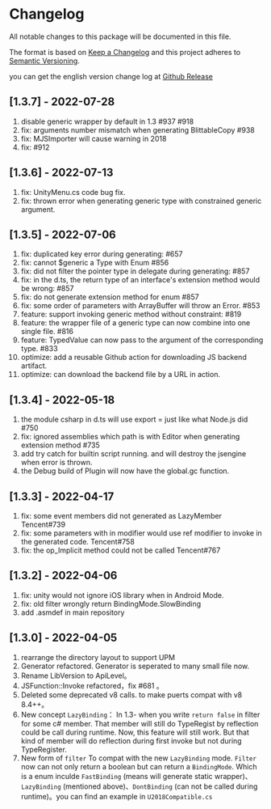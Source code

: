 # Changelog
All notable changes to this package will be documented in this file.

The format is based on [Keep a Changelog](http://keepachangelog.com/en/1.0.0/)
and this project adheres to [Semantic Versioning](http://semver.org/spec/v2.0.0.html).

you can get the english version change log at [Github Release](https://github.com/Tencent/puerts/releases)

## [1.3.7] - 2022-07-28
1. disable generic wrapper by default in 1.3 #937 #918
2. fix: arguments number mismatch when generating BlittableCopy #938
3. fix: MJSImporter will cause warning in 2018
4. fix: #912

## [1.3.6] - 2022-07-13
1. fix: UnityMenu.cs code bug fix.
2. fix: thrown error when generating generic type with constrained generic argument.

## [1.3.5] - 2022-07-06
1. fix: duplicated key error during generating: #657
2. fix: cannot $generic a Type with Enum #856
3. fix: did not filter the pointer type in delegate during generating: #857
4. fix: in the d.ts, the return type of an interface's extension method would be wrong: #857
5. fix: do not generate extension method for enum #857
6. fix: some order of parameters with ArrayBuffer will throw an Error. #853
7. feature: support invoking generic method without constraint: #819
8. feature: the wrapper file of a generic type can now combine into one single file. #816
9. feature: TypedValue can now pass to the argument of the corresponding type. #833
10. optimize: add a reusable Github action for downloading JS backend artifact.
11. optimize: can download the backend file by a URL in action.

## [1.3.4] - 2022-05-18
1. the module csharp in d.ts will use export = just like what Node.js did #750
2. fix: ignored assemblies which path is with Editor when generating extension method #735
3. add try catch for builtin script running. and will destroy the jsengine when error is thrown.
4. the Debug build of Plugin will now have the global.gc function.

## [1.3.3] - 2022-04-17
1. fix: some event members did not generated as LazyMember Tencent#739
2. fix: some parameters with in modifier would use ref modifier to invoke in the generated code. Tencent#758
3. fix: the op_Implicit method could not be called Tencent#767

## [1.3.2] - 2022-04-06
1. fix: unity would not ignore iOS library when in Android Mode.
2. fix: old filter wrongly return BindingMode.SlowBinding
3. add .asmdef in main repository

## [1.3.0] - 2022-04-05
1. rearrange the directory layout to support UPM
2. Generator refactored. Generator is seperated to many small file now.
3. Rename LibVersion to ApiLevel。
4. JSFunction::Invoke refactored，fix #681 。
5. Deleted some deprecated v8 calls. to make puerts compat with v8 8.4++。
6. New concept `LazyBinding`：
    In 1.3- when you write `return false` in filter for some c# member. That member will still do TypeRegist by reflection could be call during runtime.
    Now, this feature will still work. But that kind of member will do reflection during first invoke but not during TypeRegister.
 8. New form of `filter`
     To compat with the new `LazyBinding` mode. `Filter` now can not only return a boolean but can return a `BindingMode`. Which is a enum inculde `FastBinding` (means will generate static wrapper)、`LazyBinding` (mentioned above)、`DontBinding` (can not be called during runtime)。you can find an example in `U2018Compatible.cs`
